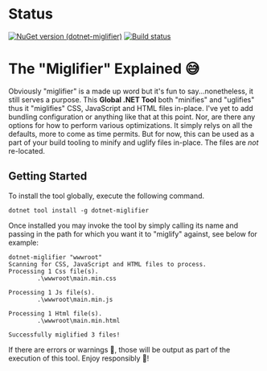 # Status

[![NuGet version (dotnet-miglifier)](https://img.shields.io/nuget/v/dotnet-miglifier.svg?style=flat-square)](https://www.nuget.org/packages/dotnet-miglifier/)
[![Build status](https://dev.azure.com/davidpine/IEvangelist.DotNet.Miglifier/_apis/build/status/IEvangelist.DotNet.Miglifier%20.NET%20Core-CI)](https://dev.azure.com/davidpine/IEvangelist.DotNet.Miglifier/_build/latest?definitionId=4)

# The "Miglifier" Explained 😅

Obviously "miglifier" is a made up word but it's fun to say...nonetheless, it still serves a purpose. This __Global .NET Tool__ both "minifies" and "uglifies" thus it "miglifies" CSS, JavaScript and HTML files in-place. I've yet to add bundling configuration or anything like that at this point. Nor, are there any options for how to perform various optimizations. It simply relys on all the defaults, more to come as time permits. But for now, this can be used as a part of your build tooling to minify and uglify files in-place. The files are _not_ re-located.

## Getting Started

To install the tool globally, execute the following command.

```console
dotnet tool install -g dotnet-miglifier
```

Once installed you may invoke the tool by simply calling its name and passing in the path for which you want it to "miglify" against, see below for example:

```console
dotnet-miglifier "wwwroot"
Scanning for CSS, JavaScript and HTML files to process.
Processing 1 Css file(s).
        .\wwwroot\main.min.css

Processing 1 Js file(s).
        .\wwwroot\main.min.js

Processing 1 Html file(s).
        .\wwwroot\main.min.html

Successfully miglified 3 files!
```

If there are errors or warnings 💩, those will be output as part of the execution of this tool. Enjoy responsibly 🤘!
